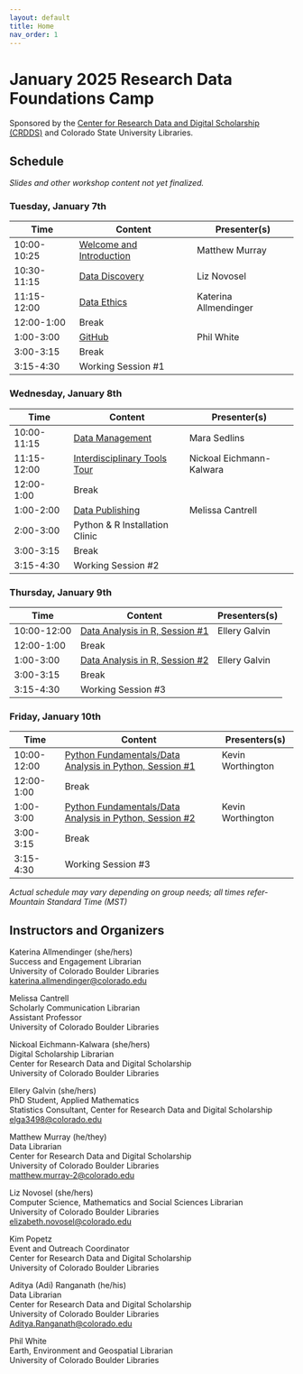 ```yaml
---
layout: default
title: Home
nav_order: 1
---
```

# January 2025 Research Data Foundations Camp
Sponsored by the [Center for Research Data and Digital Scholarship (CRDDS)](https://www.colorado.edu/crdds/) and  Colorado State University Libraries.

## Schedule

_Slides and other workshop content not yet finalized._

### Tuesday, January 7th

| Time | Content|Presenter(s)|
| --- | ---|----|
| 10:00-10:25 | [Welcome and Introduction](content/introduction.html)|Matthew Murray|
| 10:30-11:15| [Data Discovery](content/data-discovery.html)| Liz Novosel|
| 11:15-12:00| [Data Ethics](content/data-ethics.html)| Katerina Allmendinger|
| 12:00-1:00| Break|
| 1:00-3:00| [GitHub](content/git_github.html)| Phil White|
| 3:00-3:15| Break|
| 3:15-4:30| Working Session #1|

### Wednesday, January 8th

| Time | Content|Presenter(s)|
| --- | ---|----|
| 10:00-11:15| [Data Management](content/data_management.html)|Mara Sedlins|
| 11:15-12:00| [Interdisciplinary Tools Tour](content/interdisciplinary-tour.html)| Nickoal Eichmann-Kalwara|
| 12:00-1:00 | Break|
| 1:00-2:00| [Data Publishing](content/data-publishing-CU-scholar.html)| Melissa Cantrell|
| 2:00-3:00 | Python & R Installation Clinic|
| 3:00-3:15| Break|
| 3:15-4:30| Working Session #2|

### Thursday, January 9th

| Time | Content|Presenters(s)|
| --- | ---|----|
| 10:00-12:00 | [Data Analysis in R, Session #1](content/data-analysis-in-R.html)|Ellery Galvin|
| 12:00-1:00| Break
| 1:00-3:00 | [Data Analysis in R, Session #2](content/data-analysis-in-R.html)|Ellery Galvin|
| 3:00-3:15| Break|
| 3:15-4:30| Working Session #3|

### Friday, January 10th

| Time | Content|Presenters(s)
| --- | ---|----|
| 10:00-12:00| [Python Fundamentals/Data Analysis in Python, Session #1](content/data-analysis-in-python/python_data_analysis.html)| Kevin Worthington|
| 12:00-1:00| Break|
| 1:00-3:00| [Python Fundamentals/Data Analysis in Python, Session #2](content/data-analysis-in-python/python_data_analysis.html)| Kevin Worthington|
| 3:00-3:15| Break|
| 3:15-4:30| Working Session #3|

_Actual schedule may vary depending on group needs; all times refer-Mountain Standard Time (MST)_  


## Instructors and Organizers

Katerina Allmendinger (she/hers)\
Success and Engagement Librarian\
University of Colorado Boulder Libraries\
[katerina.allmendinger@colorado.edu](mailto:katerina.allmendinger@colorado.edu)

Melissa Cantrell\
Scholarly Communication Librarian\
Assistant Professor\
University of Colorado Boulder Libraries

Nickoal Eichmann-Kalwara (she/hers)\
Digital Scholarship Librarian\
Center for Research Data and Digital Scholarship\
University of Colorado Boulder Libraries

Ellery Galvin (she/hers)\
PhD Student, Applied Mathematics\
Statistics Consultant, Center for Research Data and Digital Scholarship\
[elga3498@colorado.edu](mailto:elga3498@colorado.edu)

Matthew Murray (he/they)\
Data Librarian\
Center for Research Data and Digital Scholarship\
University of Colorado Boulder Libraries\
[matthew.murray-2@colorado.edu](mailto:matthew.murray-2@colorado.edu)

Liz Novosel (she/hers)\
Computer Science, Mathematics and Social Sciences Librarian\
University of Colorado Boulder Libraries\
[elizabeth.novosel@colorado.edu](mailto:elizabeth.novosel@colorado.edu)

Kim Popetz\
Event and Outreach Coordinator\
Center for Research Data and Digital Scholarship\
University of Colorado Boulder Libraries

Aditya (Adi) Ranganath (he/his)  
Data Librarian  
Center for Research Data and Digital Scholarship  
University of Colorado Boulder Libraries  
[Aditya.Ranganath@colorado.edu](mailto:Aditya.Ranganath@colorado.edu)

Phil White\
Earth, Environment and Geospatial Librarian\
University of Colorado Boulder Libraries